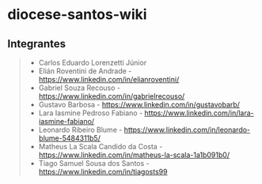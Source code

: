 # diocese-santos-wiki

## Integrantes
> - Carlos Eduardo Lorenzetti Júnior
> - Elián Roventini de Andrade - https://www.linkedin.com/in/elianroventini/
> - Gabriel Souza Recouso - https://www.linkedin.com/in/gabrielrecouso/
> - Gustavo Barbosa - https://www.linkedin.com/in/gustavobarb/
> - Lara Iasmine Pedroso Fabiano - https://www.linkedin.com/in/lara-iasmine-fabiano/
> - Leonardo Ribeiro Blume - https://www.linkedin.com/in/leonardo-blume-5484311b5/
> - Matheus La Scala Candido da Costa - https://www.linkedin.com/in/matheus-la-scala-1a1b091b0/
> - Tiago Samuel Sousa dos Santos - https://www.linkedin.com/in/tiagosts99
